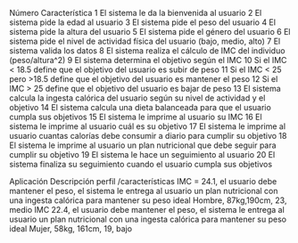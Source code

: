 Número	Característica
1	El sistema le da la bienvenida al usuario
2	El sistema pide la edad al usuario
3	El sistema pide el peso del usuario
4	El sistema pide la altura del usuario
5	El sistema pide el género del usuario
6	El sistema pide el nivel de actividad física del usuario (bajo, medio, alto)
7	El sistema valida los datos
8	El sistema realiza el cálculo de IMC del individuo (peso/altura^2)
9	El sistema determina el objetivo según el IMC
10	Si el IMC < 18.5 define que el objetivo del usuario es subir de peso
11	Si el IMC < 25 pero >18.5 define que el objetivo del usuario es mantener el peso
12	Si el IMC > 25 define que el objetivo del usuario es bajar de peso
13	El sistema calcula la ingesta calórica del usuario según su nivel de actividad y el objetivo
14	El sistema calcula una dieta balanceada para que el usuario cumpla sus objetivos
15	El sistema le imprime al usuario su IMC
16	El sistema le imprime al usuario cuál es su objetivo
17	El sistema le imprime al usuario cuantas calorías debe consumir a diario para cumplir su objetivo
18	El sistema le imprime al usuario un plan nutricional que debe seguir para cumplir su objetivo
19	El sistema le hace un seguimiento al usuario
20	El sistema finaliza su seguimiento cuando el usuario cumpla sus objetivos

Aplicación	Descripción perfil /características
IMC = 24.1, el usuario debe mantener el peso, el sistema le entrega al usuario un plan nutricional con una ingesta calórica para mantener su peso ideal	Hombre, 87kg,190cm, 23, medio
IMC 22.4, el usuario debe mantener el peso, el sistema le entrega al usuario un plan nutricional con una ingesta calórica para mantener su peso ideal	Mujer, 58kg, 161cm, 19, bajo

